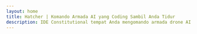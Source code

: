 ```yaml
---
layout: home
title: Hatcher | Komando Armada AI yang Coding Sambil Anda Tidur
description: IDE Constitutional tempat Anda mengomando armada drone AI. Deploy Autopilots yang mengikuti Playbooks dengan presisi militer. Coding sambil Anda tidur. Bangun dengan misi selesai. 100% lokal, bertenaga Rust.
---
```


<script setup>
import { useLocale } from '../.vitepress/theme/composables/useLocale'
import FeaturesSection from '../.vitepress/theme/components/organisms/FeaturesSection.vue'
import SystemsSection from '../.vitepress/theme/components/organisms/SystemsSection.vue'
import HatsSection from '../.vitepress/theme/components/organisms/HatsSection.vue'
import MetricsSection from '../.vitepress/theme/components/organisms/MetricsSection.vue'
import CTASection from '../.vitepress/theme/components/organisms/CTASection.vue'
import AdmiralSection from '../.vitepress/theme/components/organisms/AdmiralSection.vue'
import FooterSection from '../.vitepress/theme/components/organisms/FooterSection.vue'

const { locale } = useLocale()
</script>

<!-- Hero component is injected via home-hero-before slot -->

<!-- Showcase component will be injected via home-hero-after slot -->

<FeaturesSection :features="locale.features" />

<SystemsSection v-bind="locale.systems" />

<HatsSection v-bind="locale.hats" />

<MetricsSection v-bind="locale.metrics" />

<CTASection v-bind="locale.cta" />

<AdmiralSection v-bind="locale.admiral" />

<FooterSection v-bind="locale.footer" />
